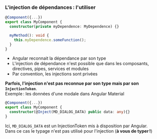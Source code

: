 ### L'injection de dépendances : l'utiliser

```typescript
@Component({...})
export class MyComponent {
  constructor(private myDependence: MyDependence) {}

  myMethod(): void {
    this.myDependence.someFunction();
  }
}
```

- Angular reconnait la dépendance par son type
- L'injection de dépendance n'est possible que dans les composants, directives,
  pipes, services et modules
- Par convention, les injections sont privées

**Parfois, l'injection n'est pas reconnue par son type mais par son `InjectionToken`**. <br>
Exemple : les données d'une modale dans Angular Material

```typescript
@Component({...})
export class MyComponent {
  constructor(@Inject(MD_DIALOG_DATA) public data: any){}
}
```

Ici, `MD_DIALOG_DATA` est un InjectionToken mis à disposition par Angular.<br>
Dans ce cas le typage n'est pas utilisé pour l'injection (**à vous de typer !**)
